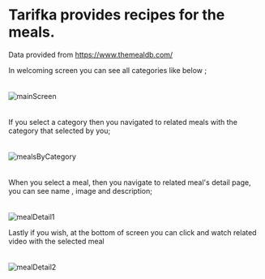 # Tarifka provides recipes for the meals.

Data provided from https://www.themealdb.com/

In welcoming screen you can see all categories like below ; </br></br></br>
![mainScreen](https://user-images.githubusercontent.com/58750417/136665400-5a638595-832d-4f2e-bbb0-614fb651f5cc.png)
<br>
<br>
<br>
If you select a category then you navigated to related meals with the category that selected by you; </br></br></br>
![mealsByCategory](https://user-images.githubusercontent.com/58750417/136665395-6914851c-6950-4ad9-8549-1fd4cdcfe2d7.png)
</br></br></br>
When you select a meal, then you navigate to related meal's detail page, you can see name , image and description; </br></br></br>
![mealDetail1](https://user-images.githubusercontent.com/58750417/136665401-5451b60a-91cd-415f-97ea-6a129caa2c85.png)

Lastly if you wish, at the bottom of screen you can click and watch related video with the selected meal </br></br></br>
![mealDetail2](https://user-images.githubusercontent.com/58750417/136665391-af991bbc-4b28-4752-9d6b-411fb8a175f9.png)
